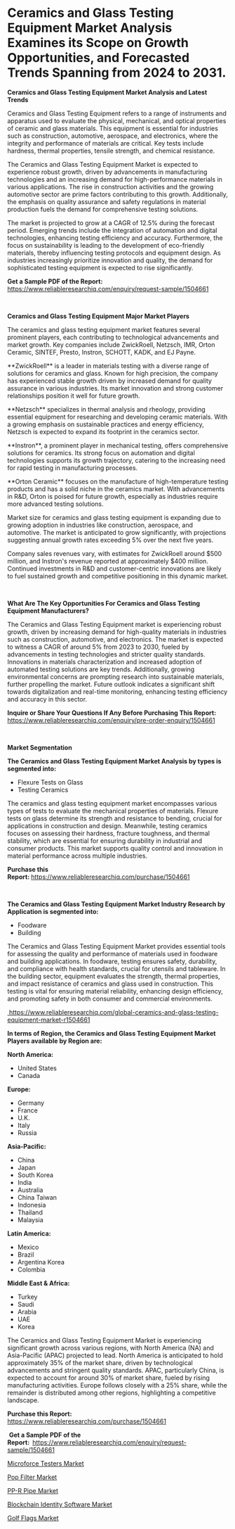 <p><h1>Ceramics and Glass Testing Equipment Market Analysis Examines its Scope on Growth Opportunities, and Forecasted Trends Spanning from 2024 to 2031.</h1></p><p><strong>Ceramics and Glass Testing Equipment Market Analysis and Latest Trends</strong></p>
<p><p>Ceramics and Glass Testing Equipment refers to a range of instruments and apparatus used to evaluate the physical, mechanical, and optical properties of ceramic and glass materials. This equipment is essential for industries such as construction, automotive, aerospace, and electronics, where the integrity and performance of materials are critical. Key tests include hardness, thermal properties, tensile strength, and chemical resistance.</p><p>The Ceramics and Glass Testing Equipment Market is expected to experience robust growth, driven by advancements in manufacturing technologies and an increasing demand for high-performance materials in various applications. The rise in construction activities and the growing automotive sector are prime factors contributing to this growth. Additionally, the emphasis on quality assurance and safety regulations in material production fuels the demand for comprehensive testing solutions.</p><p>The market is projected to grow at a CAGR of 12.5% during the forecast period. Emerging trends include the integration of automation and digital technologies, enhancing testing efficiency and accuracy. Furthermore, the focus on sustainability is leading to the development of eco-friendly materials, thereby influencing testing protocols and equipment design. As industries increasingly prioritize innovation and quality, the demand for sophisticated testing equipment is expected to rise significantly.</p></p>
<p><strong>Get a Sample PDF of the Report:&nbsp;</strong> <a href="https://www.reliableresearchiq.com/enquiry/request-sample/1504661?utm_campaign=1137&utm_medium=2&utm_source=Github&utm_content=ia&utm_term=27092024&utm_id=ceramics-and-glass-testing-equipment">https://www.reliableresearchiq.com/enquiry/request-sample/1504661</a></p>
<p>&nbsp;</p>
<p><strong>Ceramics and Glass Testing Equipment Major Market Players</strong></p>
<p><p>The ceramics and glass testing equipment market features several prominent players, each contributing to technological advancements and market growth. Key companies include ZwickRoell, Netzsch, IMR, Orton Ceramic, SINTEF, Presto, Instron, SCHOTT, KADK, and EJ Payne.</p><p>**ZwickRoell** is a leader in materials testing with a diverse range of solutions for ceramics and glass. Known for high precision, the company has experienced stable growth driven by increased demand for quality assurance in various industries. Its market innovation and strong customer relationships position it well for future growth.</p><p>**Netzsch** specializes in thermal analysis and rheology, providing essential equipment for researching and developing ceramic materials. With a growing emphasis on sustainable practices and energy efficiency, Netzsch is expected to expand its footprint in the ceramics sector.</p><p>**Instron**, a prominent player in mechanical testing, offers comprehensive solutions for ceramics. Its strong focus on automation and digital technologies supports its growth trajectory, catering to the increasing need for rapid testing in manufacturing processes.</p><p>**Orton Ceramic** focuses on the manufacture of high-temperature testing products and has a solid niche in the ceramics market. With advancements in R&D, Orton is poised for future growth, especially as industries require more advanced testing solutions.</p><p>Market size for ceramics and glass testing equipment is expanding due to growing adoption in industries like construction, aerospace, and automotive. The market is anticipated to grow significantly, with projections suggesting annual growth rates exceeding 5% over the next five years.</p><p>Company sales revenues vary, with estimates for ZwickRoell around $500 million, and Instron's revenue reported at approximately $400 million. Continued investments in R&D and customer-centric innovations are likely to fuel sustained growth and competitive positioning in this dynamic market.</p></p>
<p>&nbsp;</p>
<p><strong>What Are The Key Opportunities For Ceramics and Glass Testing Equipment Manufacturers?</strong></p>
<p><p>The Ceramics and Glass Testing Equipment market is experiencing robust growth, driven by increasing demand for high-quality materials in industries such as construction, automotive, and electronics. The market is expected to witness a CAGR of around 5% from 2023 to 2030, fueled by advancements in testing technologies and stricter quality standards. Innovations in materials characterization and increased adoption of automated testing solutions are key trends. Additionally, growing environmental concerns are prompting research into sustainable materials, further propelling the market. Future outlook indicates a significant shift towards digitalization and real-time monitoring, enhancing testing efficiency and accuracy in this sector.</p></p>
<p><strong>Inquire or Share Your Questions If Any Before Purchasing This Report:</strong> <a href="https://www.reliableresearchiq.com/enquiry/pre-order-enquiry/1504661?utm_campaign=1137&utm_medium=2&utm_source=Github&utm_content=ia&utm_term=27092024&utm_id=ceramics-and-glass-testing-equipment">https://www.reliableresearchiq.com/enquiry/pre-order-enquiry/1504661</a></p>
<p>&nbsp;</p>
<p><strong>Market Segmentation</strong></p>
<p><strong>The Ceramics and Glass Testing Equipment Market Analysis by types is segmented into:</strong></p>
<p><ul><li>Flexure Tests on Glass</li><li>Testing Ceramics</li></ul></p>
<p><p>The ceramics and glass testing equipment market encompasses various types of tests to evaluate the mechanical properties of materials. Flexure tests on glass determine its strength and resistance to bending, crucial for applications in construction and design. Meanwhile, testing ceramics focuses on assessing their hardness, fracture toughness, and thermal stability, which are essential for ensuring durability in industrial and consumer products. This market supports quality control and innovation in material performance across multiple industries.</p></p>
<p><strong>Purchase this Report:&nbsp;</strong><a href="https://www.reliableresearchiq.com/purchase/1504661?utm_campaign=1137&utm_medium=2&utm_source=Github&utm_content=ia&utm_term=27092024&utm_id=ceramics-and-glass-testing-equipment">https://www.reliableresearchiq.com/purchase/1504661</a></p>
<p>&nbsp;</p>
<p><strong>The Ceramics and Glass Testing Equipment Market Industry Research by Application is segmented into:</strong></p>
<p><ul><li>Foodware</li><li>Building</li></ul></p>
<p><p>The Ceramics and Glass Testing Equipment Market provides essential tools for assessing the quality and performance of materials used in foodware and building applications. In foodware, testing ensures safety, durability, and compliance with health standards, crucial for utensils and tableware. In the building sector, equipment evaluates the strength, thermal properties, and impact resistance of ceramics and glass used in construction. This testing is vital for ensuring material reliability, enhancing design efficiency, and promoting safety in both consumer and commercial environments.</p></p>
<p><a href="https://www.reliableresearchiq.com/global-ceramics-and-glass-testing-equipment-market-r1504661?utm_campaign=1137&utm_medium=2&utm_source=Github&utm_content=ia&utm_term=27092024&utm_id=ceramics-and-glass-testing-equipment">&nbsp;https://www.reliableresearchiq.com/global-ceramics-and-glass-testing-equipment-market-r1504661</a></p>
<p><strong>In terms of Region, the Ceramics and Glass Testing Equipment Market Players available by Region are:</strong></p>
<p>
    <p> <strong> North America: </strong>
        <ul>
            <li>United States</li>
            <li>Canada</li>
        </ul>
        </p> 
    <p> <strong> Europe: </strong>
        <ul>
            <li>Germany</li>
            <li>France</li>
            <li>U.K.</li>
            <li>Italy</li>
            <li>Russia</li>
        </ul>
        </p> 
    <p> <strong> Asia-Pacific: </strong>
        <ul>
            <li>China</li>
            <li>Japan</li>
            <li>South Korea</li>
            <li>India</li>
            <li>Australia</li>
            <li>China Taiwan</li>
            <li>Indonesia</li>
            <li>Thailand</li>
            <li>Malaysia</li>
        </ul>
        </p> 
    <p> <strong> Latin America: </strong>
        <ul>
            <li>Mexico</li>
            <li>Brazil</li>
            <li>Argentina Korea</li>
            <li>Colombia</li>
        </ul>
        </p> 
    <p> <strong> Middle East & Africa: </strong>
        <ul>
            <li>Turkey</li>
            <li>Saudi</li>
            <li>Arabia</li>
            <li>UAE</li>
            <li>Korea</li>
        </ul>
    </p>
    </p>
<p><p>The Ceramics and Glass Testing Equipment Market is experiencing significant growth across various regions, with North America (NA) and Asia-Pacific (APAC) projected to lead. North America is anticipated to hold approximately 35% of the market share, driven by technological advancements and stringent quality standards. APAC, particularly China, is expected to account for around 30% of market share, fueled by rising manufacturing activities. Europe follows closely with a 25% share, while the remainder is distributed among other regions, highlighting a competitive landscape.</p></p>
<p><strong>Purchase this Report: </strong><a href="https://www.reliableresearchiq.com/purchase/1504661?utm_campaign=1137&utm_medium=2&utm_source=Github&utm_content=ia&utm_term=27092024&utm_id=ceramics-and-glass-testing-equipment">https://www.reliableresearchiq.com/purchase/1504661</a></p>
<p>&nbsp;<strong>Get a Sample PDF of the Report:&nbsp;&nbsp;</strong><a href="https://www.reliableresearchiq.com/enquiry/request-sample/1504661?utm_campaign=1137&utm_medium=2&utm_source=Github&utm_content=ia&utm_term=27092024&utm_id=ceramics-and-glass-testing-equipment">https://www.reliableresearchiq.com/enquiry/request-sample/1504661</a></p>
<p><strong></strong></p>
<p><p><a href="https://github.com/AnamariaDemiri475/Market-Research-Report-List-1/blob/main/microforce-testers-market.md?utm_campaign=1137&utm_medium=2&utm_source=Github&utm_content=ia&utm_term=27092024&utm_id=ceramics-and-glass-testing-equipment">Microforce Testers Market</a></p><p><a href="https://www.linkedin.com/pulse/pop-filter-market-outlook-complete-industry-analysis-2024-2031-a0pac?utm_campaign=1137&utm_medium=2&utm_source=Github&utm_content=ia&utm_term=27092024&utm_id=ceramics-and-glass-testing-equipment">Pop Filter Market</a></p><p><a href="https://issuu.com/reportprime-2/docs/pp-r-pipe-market-size-2030.pptx_c32d19d035896c?utm_campaign=1137&utm_medium=2&utm_source=Github&utm_content=ia&utm_term=27092024&utm_id=ceramics-and-glass-testing-equipment">PP-R Pipe Market</a></p><p><a href="https://issuu.com/reportprime-2/docs/blockchain-identity-software-market_9e76e1162acbe4?utm_campaign=1137&utm_medium=2&utm_source=Github&utm_content=ia&utm_term=27092024&utm_id=ceramics-and-glass-testing-equipment">Blockchain Identity Software Market</a></p><p><a href="https://www.linkedin.com/pulse/golf-flags-market-size-growing-cagr-53-report-covers-analysis-gb6xc?utm_campaign=1137&utm_medium=2&utm_source=Github&utm_content=ia&utm_term=27092024&utm_id=ceramics-and-glass-testing-equipment">Golf Flags Market</a></p></p>